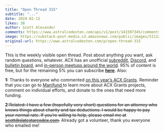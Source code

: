 ```yaml
---
title: "Open Thread 315"
subtitle: "..."
date: 2024-02-12
likes: 38
author: Scott Alexander
comments: https://www.astralcodexten.com/api/v1/post/141597345/comments?&all_comments=true
image: https://substack-post-media.s3.amazonaws.com/public/images/5112a672-1859-4c9a-bb3f-37f9a5eb5ca1_255x255.webp
original-url: https://www.astralcodexten.com/p/open-thread-315
---
```

This is the weekly visible open thread. Post about anything you want, ask random questions, whatever. ACX has an unofficial [subreddit](https://www.reddit.com/r/slatestarcodex/), [Discord](https://discord.gg/RTKtdut), and [bulletin board](https://www.datasecretslox.com/index.php), and [in-person meetups around the world](https://www.lesswrong.com/community?filters%5B0%5D=SSC). 95% of content is free, but for the remaining 5% you can subscribe **[here](https://astralcodexten.substack.com/subscribe?)**. Also:

**1:** Thanks to everyone who commented [on this year’s ACX Grants](/p/acx-grants-results-2024). Reminder that you can go to [Manifund ](https://manifund.com/causes/acx-grants-2024)to learn more about ACX Grants projects, comment on individual efforts, and donate to the ones that need more funding.

**2:**~~Related: I have a few (hopefully very short) questions for an attorney who knows things about charity and tax deductions. I would be happy to pay your normal rate. If you’re willing to help, please email me at scott@slatestarcodex.com.~~ Already got a volunteer, thank you everyone who emailed me!

